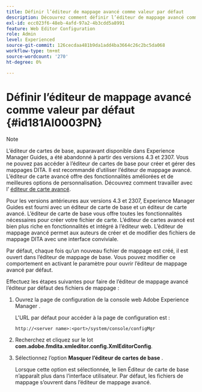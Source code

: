 ```yaml
---
title: Définir l’éditeur de mappage avancé comme valeur par défaut
description: Découvrez comment définir l’éditeur de mappage avancé comme valeur par défaut
exl-id: ecc023f6-48eb-4afd-97a2-4b3cdd5a8991
feature: Web Editor Configuration
role: Admin
level: Experienced
source-git-commit: 126cecdaa481b9da1add4ba3664c26c2bc5da068
workflow-type: tm+mt
source-wordcount: '270'
ht-degree: 0%

---
```


# Définir l’éditeur de mappage avancé comme valeur par défaut {#id181AI0003PN}

>[!NOTE]
>
> L’éditeur de cartes de base, auparavant disponible dans Experience Manager Guides, a été abandonné à partir des versions 4.3 et 2307. Vous ne pouvez pas accéder à l’éditeur de cartes de base pour créer et gérer des mappages DITA.
>Il est recommandé d’utiliser l’éditeur de mappage avancé. L’éditeur de carte avancé offre des fonctionnalités améliorées et de meilleures options de personnalisation. Découvrez comment travailler avec l’ [éditeur de carte avancé](../user-guide/map-editor-advanced-map-editor.md).

Pour les versions antérieures aux versions 4.3 et 2307, Experience Manager Guides est fourni avec un éditeur de carte de base et un éditeur de carte avancé. L’éditeur de carte de base vous offre toutes les fonctionnalités nécessaires pour créer votre fichier de carte. L’éditeur de cartes avancé est bien plus riche en fonctionnalités et intégré à l’éditeur web. L’éditeur de mappage avancé permet aux auteurs de créer et de modifier des fichiers de mappage DITA avec une interface conviviale.

Par défaut, chaque fois qu’un nouveau fichier de mappage est créé, il est ouvert dans l’éditeur de mappage de base. Vous pouvez modifier ce comportement en activant le paramètre pour ouvrir l’éditeur de mappage avancé par défaut.

Effectuez les étapes suivantes pour faire de l’éditeur de mappage avancé l’éditeur par défaut des fichiers de mappage :

1. Ouvrez la page de configuration de la console web Adobe Experience Manager .

   L&#39;URL par défaut pour accéder à la page de configuration est :

   ```http
   http://<server name>:<port>/system/console/configMgr
   ```

1. Recherchez et cliquez sur le lot **com.adobe.fmdita.xmleditor.config.XmlEditorConfig**.

1. Sélectionnez l’option **Masquer l’éditeur de cartes de base** .

   Lorsque cette option est sélectionnée, le lien Éditeur de carte de base n’apparaît plus dans l’interface utilisateur. Par défaut, les fichiers de mappage s’ouvrent dans l’éditeur de mappage avancé.
